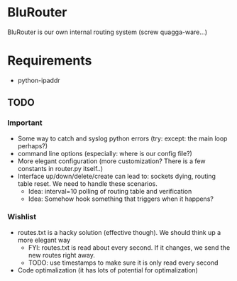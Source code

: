 # BluRouter

BluRouter is our own internal routing system (screw quagga-ware...)

# Requirements

* python-ipaddr

## TODO

### Important
* Some way to catch and syslog python errors (try: except: the main loop perhaps?)
* command line options (especially: where is our config file?)
* More elegant configuration (more customization? There is a few constants in router.py itself..)
* Interface up/down/delete/create can lead to: sockets dying, routing table reset. We need to handle these scenarios.
  * Idea: interval=10 polling of routing table and verification
  * Idea: Somehow hook something that triggers when it happens?

### Wishlist
* routes.txt is a hacky solution (effective though). We should think up a more elegant way
  * FYI: routes.txt is read about every second. If it changes, we send the new routes right away.
  * TODO: use timestamps to make sure it is only read every second
* Code optimalization (it has lots of potential for optimalization)
